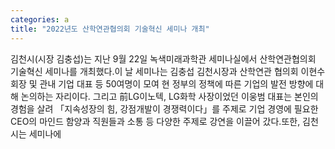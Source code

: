 ```yaml
---
categories: a
title: "2022년도 산학연관협의회 기술혁신 세미나 개최"
---
```

김천시(시장 김충섭)는 지난 9월 22일 녹색미래과학관 세미나실에서 산학연관협의회 기술혁신 세미나를 개최했다.이 날 세미나는 김충섭 김천시장과 산학연관 협의회 이현수 회장 및 관내 기업 대표 등 50여명이 모여 현 정부의 정책에 따른 기업의 발전 방향에 대해 논의하는 자리이다.									그리고 前LG이노텍, LG화학 사장이었던 이웅범 대표는 본인의 경험을 살려 「지속성장의 힘, 강점개발이 경쟁력이다」를 주제로 기업 경영에 필요한 CEO의 마인드 함양과 직원들과 소통 등 다양한 주제로 강연을 이끌어 갔다.또한, 김천시는 세미나에